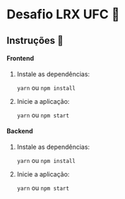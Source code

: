 # Desafio LRX UFC :rocket:

## Instruções :memo:

#### **Frontend**

1. Instale as dependências:

   `yarn` ou `npm install`

2. Inicie a aplicação:

   `yarn` ou `npm start`

#### **Backend**

1. Instale as dependências:

   `yarn` ou `npm install`

2. Inicie a aplicação:

   `yarn` ou `npm start`
